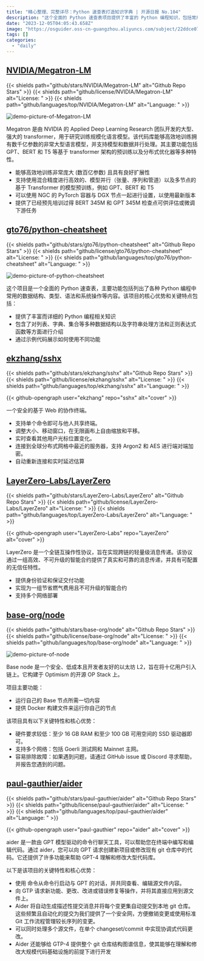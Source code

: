 ```yaml
---
title: "精心整理、完整详尽：Python 速查表打造知识字典 | 开源日报 No.104"
description: "这个全面的 Python 速查表项目提供了丰富的 Python 编程知识，包括常用的数据结构、类型、语法和系统操作等内容。它详细介绍了列表、字典、集合等多种数据结构，以及字符串处理和正则表达式等常用方法。通过示例代码，你可以快速了解和使用不同的功能。快来提升你的 Python 编程技能吧！"
date: "2023-12-05T04:05:43.658Z"
image: "https://osguider.oss-cn-guangzhou.aliyuncs.com/subject/22ddce07d4f81a012f2c1f6f1add96b1.png"
tags: []
categories:
  - "daily"
---
```


## [NVIDIA/Megatron-LM](https://github.com/NVIDIA/Megatron-LM)

{{< shields path="github/stars/NVIDIA/Megatron-LM" alt="Github Repo Stars" >}} {{< shields path="github/license/NVIDIA/Megatron-LM" alt="License: " >}} {{< shields path="github/languages/top/NVIDIA/Megatron-LM" alt="Language: " >}}

![demo-picture-of-Megatron-LM](https://osguider.oss-cn-guangzhou.aliyuncs.com/subject/475a0c81fc7f8a75a32830f6caa70eec.png)

Megatron 是由 NVIDIA 的 Applied Deep Learning Research 团队开发的大型、强大的 transformer，用于研究训练规模化语言模型。该代码库能够高效地训练拥有数千亿参数的非常大型语言模型，并支持模型和数据并行处理。其主要功能包括 GPT、BERT 和 T5 等基于 transformer 架构的预训练以及分布式优化器等多种特性。

- 能够高效地训练非常庞大 (数百亿参数) 且具有良好扩展性
- 支持使用混合精度进行高效的、模型并行（张量、序列和管道）以及多节点的基于 Transformer 的模型预训练，例如 GPT、BERT 和 T5
- 可以使用 NGC 的 PyTorch 容器与 DGX 节点一起进行设置，以使用最新版本
- 提供了已经预先培训过得 BERT 345M 和 GPT 345M 检查点可供评估或微调下游任务
  
## [gto76/python-cheatsheet](https://github.com/gto76/python-cheatsheet)

{{< shields path="github/stars/gto76/python-cheatsheet" alt="Github Repo Stars" >}} {{< shields path="github/license/gto76/python-cheatsheet" alt="License: " >}} {{< shields path="github/languages/top/gto76/python-cheatsheet" alt="Language: " >}}

![demo-picture-of-python-cheatsheet](https://osguider.oss-cn-guangzhou.aliyuncs.com/subject/a2c5edee8c966b99994d8b0b7158f36f.jpeg)

这个项目是一个全面的 Python 速查表，主要功能包括列出了各种 Python 编程中常用的数据结构、类型、语法和系统操作等内容。该项目的核心优势和关键特点包括：

- 提供了丰富而详细的 Python 编程相关知识
- 包含了对列表、字典、集合等多种数据结构以及字符串处理方法和正则表达式函数等方面进行介绍
- 通过示例代码展示如何使用不同功能
  
## [ekzhang/sshx](https://github.com/ekzhang/sshx)

{{< shields path="github/stars/ekzhang/sshx" alt="Github Repo Stars" >}} {{< shields path="github/license/ekzhang/sshx" alt="License: " >}} {{< shields path="github/languages/top/ekzhang/sshx" alt="Language: " >}}

{{< github-opengraph user="ekzhang" repo="sshx" alt="cover" >}}

一个安全的基于 Web 的协作终端。

- 支持单个命令即可与他人共享终端。
- 调整大小、移动窗口，在无限画布上自由缩放和平移。
- 实时查看其他用户光标位置变化。
- 连接到全球分布式网格中最近的服务器，支持 Argon2 和 AES 进行端对端加密。
- 自动重新连接和实时延迟估算
  
## [LayerZero-Labs/LayerZero](https://github.com/LayerZero-Labs/LayerZero)

{{< shields path="github/stars/LayerZero-Labs/LayerZero" alt="Github Repo Stars" >}} {{< shields path="github/license/LayerZero-Labs/LayerZero" alt="License: " >}} {{< shields path="github/languages/top/LayerZero-Labs/LayerZero" alt="Language: " >}}

{{< github-opengraph user="LayerZero-Labs" repo="LayerZero" alt="cover" >}}

LayerZero 是一个全链互操作性协议，旨在实现跨链的轻量级消息传递。该协议通过一组高效、不可升级的智能合约提供了真实和可靠的消息传递，并具有可配置的无信任特性。

- 提供身份验证和保证交付功能
- 实现为一组节省燃气费用且不可升级的智能合约
- 支持多个网络部署
  
## [base-org/node](https://github.com/base-org/node)

{{< shields path="github/stars/base-org/node" alt="Github Repo Stars" >}} {{< shields path="github/license/base-org/node" alt="License: " >}} {{< shields path="github/languages/top/base-org/node" alt="Language: " >}}

![demo-picture-of-node](https://picgo-daily.oss-cn-guangzhou.aliyuncs.com/picgo-daily/2023/f10f6191c6ee962599c0cc9d9166c26f.png)

Base node 是一个安全、低成本且开发者友好的以太坊 L2，旨在将十亿用户引入链上。它构建于 Optimism 的开源 OP Stack 上。

项目主要功能：

- 运行自己的 Base 节点所需一切内容
- 提供 Docker 构建文件来运行你自己的节点

该项目具有以下关键特性和核心优势：

- 硬件要求较低：至少 16 GB RAM 和至少 100 GB 可用空间的 SSD 驱动器即可。
- 支持多个网络：包括 Goerli 测试网和 Mainnet 主网。
- 容易排除故障：如果遇到问题，请通过 GitHub issue 或 Discord 寻求帮助，并报告您遇到的问题。
  
## [paul-gauthier/aider](https://github.com/paul-gauthier/aider)

{{< shields path="github/stars/paul-gauthier/aider" alt="Github Repo Stars" >}} {{< shields path="github/license/paul-gauthier/aider" alt="License: " >}} {{< shields path="github/languages/top/paul-gauthier/aider" alt="Language: " >}}

{{< github-opengraph user="paul-gauthier" repo="aider" alt="cover" >}}

aider 是一款由 GPT 模型驱动的命令行聊天工具，可以帮助您在终端中编写和编辑代码。通过 aider，您可以向 GPT 请求创建新项目或修改现有 git 仓库中的代码。它还提供了许多功能来帮助 GPT-4 理解和修改大型代码库。

以下是该项目的关键特性和核心优势：

- 使用  命令从命令行启动与 GPT 的对话，并共同查看、编辑源文件内容。
- 向 GTP 请求新功能、更改、改进或错误修复等操作，并将其直接应用到源文件上。
- Aider 将自动生成描述性提交消息并将每个变更集自动提交到本地 git 仓库。这些频繁且自动化的提交为我们提供了一个安全网，方便撤销变更或使用标准 Git 工作流程管理较长序列的变更。
- 可以同时处理多个源文件，在单个 changeset/commit 中实现协调式代码更改。
- Aider 还能够给 GTP-4 提供整个 git 仓库结构图谱信息，使其能够在理解和修改大规模代码基础设施的前提下进行开发

